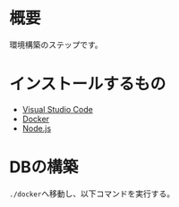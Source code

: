 # 概要
環境構築のステップです。

# インストールするもの
 - [Visual Studio Code](https://code.visualstudio.com/)
 - [Docker](https://www.docker.com/get-started/)
 - [Node.js](https://nodejs.org/en/)

# DBの構築
`./docker`へ移動し、以下コマンドを実行する。
```docker-compose up -d


